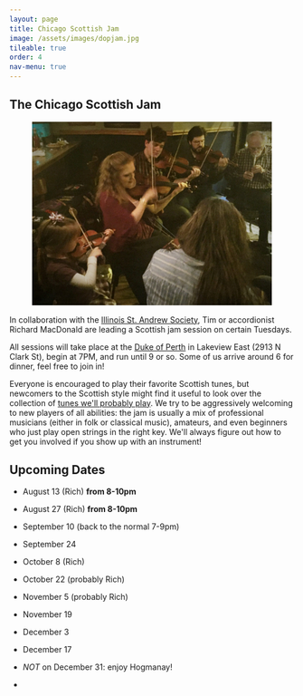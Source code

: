 ```yaml
---
layout: page
title: Chicago Scottish Jam
image: /assets/images/dopjam.jpg
tileable: true
order: 4
nav-menu: true
---
```


<h2>The Chicago Scottish Jam</h2>

<figure class="image right">
  <a href="/assets/images/dopjam.jpg">
    <img src="/assets/images/dopjam.jpg">
  </a>
</figure>

In collaboration with the [Illinois St. Andrew
Society](http://www.chicagoscots.org/), Tim or accordionist Richard MacDonald
are leading a Scottish jam session on certain Tuesdays.

All sessions will take place at the [Duke of Perth](http://dukeofperth.com/) in Lakeview East (2913 N Clark St), begin
at 7PM, and run until 9 or so. Some of us arrive around 6 for dinner, feel free to join in!

Everyone is encouraged to play their favorite Scottish tunes, but newcomers to the
Scottish style might find it useful to look over the collection of [tunes we'll probably
play](/assets/docs/jam-tunes.pdf).  We try to be aggressively welcoming to new players of all abilities: the jam is
usually a mix of professional musicians (either in folk or classical music), amateurs, and even beginners who just play
open strings in the right key. We'll always figure out how to get you involved if you show up with an instrument!

## Upcoming Dates

* August 13 (Rich) **from 8-10pm**

* August 27 (Rich) **from 8-10pm**

* September 10 (back to the normal 7-9pm)

* September 24

* October 8 (Rich)

* October 22 (probably Rich)

* November 5 (probably Rich)

* November 19

* December 3

* December 17

* _NOT_ on December 31: enjoy Hogmanay!

*
